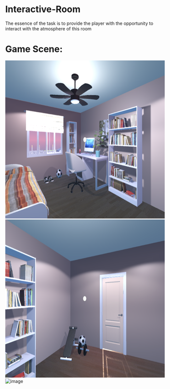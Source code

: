 # Interactive-Room
The essence of the task is to provide the player with the opportunity to interact with the atmosphere of this room

<h1>Game Scene:</h1>

<img src="https://github.com/DenisPavlov0/Interactive-Room/raw/main/image3.png" alt="image" width="800" height="500">

<img src="https://github.com/DenisPavlov0/Interactive-Room/raw/main/image2.png" alt="image" width="800" height="500">

<img src="https://github.com/DenisPavlov0/Interactive-Room/raw/main/image1.png" alt="image" width="800" height="500">
